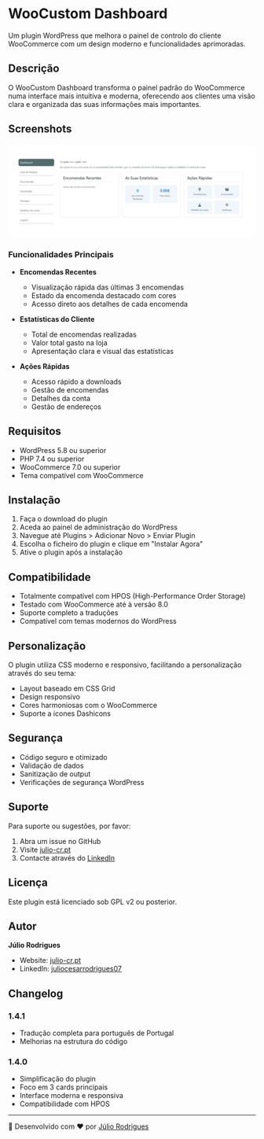 # WooCustom Dashboard

Um plugin WordPress que melhora o painel de controlo do cliente WooCommerce com um design moderno e funcionalidades aprimoradas.

## Descrição

O WooCustom Dashboard transforma o painel padrão do WooCommerce numa interface mais intuitiva e moderna, oferecendo aos clientes uma visão clara e organizada das suas informações mais importantes.

## Screenshots

![Dashboard Cards](/screenshots/cards.png)

### Funcionalidades Principais

- **Encomendas Recentes**
  - Visualização rápida das últimas 3 encomendas
  - Estado da encomenda destacado com cores
  - Acesso direto aos detalhes de cada encomenda

- **Estatísticas do Cliente**
  - Total de encomendas realizadas
  - Valor total gasto na loja
  - Apresentação clara e visual das estatísticas

- **Ações Rápidas**
  - Acesso rápido a downloads
  - Gestão de encomendas
  - Detalhes da conta
  - Gestão de endereços

## Requisitos

- WordPress 5.8 ou superior
- PHP 7.4 ou superior
- WooCommerce 7.0 ou superior
- Tema compatível com WooCommerce

## Instalação

1. Faça o download do plugin
2. Aceda ao painel de administração do WordPress
3. Navegue até Plugins > Adicionar Novo > Enviar Plugin
4. Escolha o ficheiro do plugin e clique em "Instalar Agora"
5. Ative o plugin após a instalação

## Compatibilidade

- Totalmente compatível com HPOS (High-Performance Order Storage)
- Testado com WooCommerce até à versão 8.0
- Suporte completo a traduções
- Compatível com temas modernos do WordPress

## Personalização

O plugin utiliza CSS moderno e responsivo, facilitando a personalização através do seu tema:

- Layout baseado em CSS Grid
- Design responsivo
- Cores harmoniosas com o WooCommerce
- Suporte a ícones Dashicons

## Segurança

- Código seguro e otimizado
- Validação de dados
- Sanitização de output
- Verificações de segurança WordPress

## Suporte

Para suporte ou sugestões, por favor:
1. Abra um issue no GitHub
2. Visite [julio-cr.pt](https://julio-cr.pt)
3. Contacte através do [LinkedIn](https://www.linkedin.com/in/juliocesarrodrigues07/)

## Licença

Este plugin está licenciado sob GPL v2 ou posterior.

## Autor

**Júlio Rodrigues**
- Website: [julio-cr.pt](https://julio-cr.pt)
- LinkedIn: [juliocesarrodrigues07](https://www.linkedin.com/in/juliocesarrodrigues07/)

## Changelog

### 1.4.1
- Tradução completa para português de Portugal
- Melhorias na estrutura do código

### 1.4.0
- Simplificação do plugin
- Foco em 3 cards principais
- Interface moderna e responsiva
- Compatibilidade com HPOS

---

🚀 Desenvolvido com ❤️ por [Júlio Rodrigues](https://julio-cr.pt)

